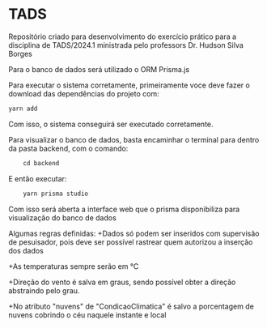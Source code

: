 # TADS
Repositório criado para desenvolvimento do exercício prático para a disciplina de TADS/2024.1 ministrada pelo professors Dr. Hudson Silva Borges

Para o banco de dados será utilizado o ORM Prisma.js

Para executar o sistema corretamente, primeiramente voce deve fazer o download das dependências do projeto com:
````c
yarn add
````

Com isso, o sistema conseguirá ser executado corretamente.

Para visualizar o banco de dados, basta encaminhar o terminal para dentro da pasta backend, com o comando:
````c
    cd backend
````

E então executar:
````c
    yarn prisma studio
````

Com isso será aberta a interface web que o prisma disponibiliza para visualização do banco de dados

Algumas regras definidas:
+Dados só podem ser inseridos com supervisão de pesuisador, pois deve ser possível rastrear quem autorizou a inserção dos dados

+As temperaturas sempre serão em °C

+Direção do vento é salva em graus, sendo possível obter a direção abstraindo pelo grau.

+No atributo "nuvens" de "CondicaoClimatica" é salvo a porcentagem de nuvens cobrindo o céu naquele instante e local
